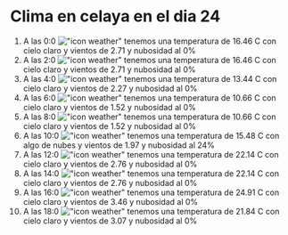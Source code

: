 # Clima en celaya en el dia 24

1. A las 0:0 !["icon weather"](http://openweathermap.org/img/w/01n.png) tenemos una temperatura de 16.46 C con cielo claro y  vientos de 2.71 y nubosidad al 0%
1. A las 2:0 !["icon weather"](http://openweathermap.org/img/w/01n.png) tenemos una temperatura de 16.46 C con cielo claro y  vientos de 2.71 y nubosidad al 0%
1. A las 4:0 !["icon weather"](http://openweathermap.org/img/w/01n.png) tenemos una temperatura de 13.44 C con cielo claro y  vientos de 2.27 y nubosidad al 0%
1. A las 6:0 !["icon weather"](http://openweathermap.org/img/w/01n.png) tenemos una temperatura de 10.66 C con cielo claro y  vientos de 1.52 y nubosidad al 0%
1. A las 8:0 !["icon weather"](http://openweathermap.org/img/w/01d.png) tenemos una temperatura de 10.66 C con cielo claro y  vientos de 1.52 y nubosidad al 0%
1. A las 10:0 !["icon weather"](http://openweathermap.org/img/w/02d.png) tenemos una temperatura de 15.48 C con algo de nubes y  vientos de 1.97 y nubosidad al 24%
1. A las 12:0 !["icon weather"](http://openweathermap.org/img/w/01d.png) tenemos una temperatura de 22.14 C con cielo claro y  vientos de 2.76 y nubosidad al 0%
1. A las 14:0 !["icon weather"](http://openweathermap.org/img/w/01d.png) tenemos una temperatura de 22.14 C con cielo claro y  vientos de 2.76 y nubosidad al 0%
1. A las 16:0 !["icon weather"](http://openweathermap.org/img/w/01d.png) tenemos una temperatura de 24.91 C con cielo claro y  vientos de 3.46 y nubosidad al 0%
1. A las 18:0 !["icon weather"](http://openweathermap.org/img/w/01d.png) tenemos una temperatura de 21.84 C con cielo claro y  vientos de 3.07 y nubosidad al 0%
